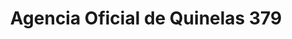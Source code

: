 ---
title: "Agencia Oficial de Quinelas 379"
url: /concepcion-de-la-sierra/agencia-oficial-de-quinelas-379/
shop: lotería
---